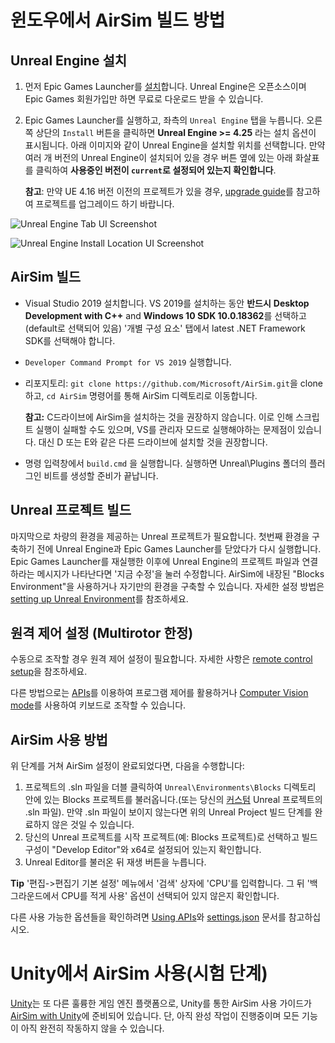# 윈도우에서 AirSim 빌드 방법

## Unreal Engine 설치

1. 먼저 Epic Games Launcher를 [설치](https://www.unrealengine.com/download)합니다. Unreal Engine은 오픈소스이며 Epic Games 회원가입만 하면 무료로 다운로드 받을 수 있습니다.
2. Epic Games Launcher를 실행하고, 좌측의 `Unreal Engine`  탭을 누릅니다.
   오른쪽 상단의 `Install` 버튼을 클릭하면 **Unreal Engine >= 4.25** 라는 설치 옵션이 표시됩니다. 아래 이미지와 같이 Unreal Engine을 설치할 위치를 선택합니다. 만약 여러 개 버전의 Unreal Engine이 설치되어 있을 경우 버튼 옆에 있는 아래 화살표를 클릭하여 **사용중인 버전이 `current`로 설정되어 있는지 확인합니다**.

   **참고**: 만약 UE 4.16 버전 이전의 프로젝트가 있을 경우, [upgrade guide](https://microsoft.github.io/AirSim/unreal_upgrade/)를 참고하여 프로젝트를 업그레이드 하기 바랍니다.

![Unreal Engine Tab UI Screenshot](images/ue_install.png)

![Unreal Engine Install Location UI Screenshot](images/ue_install_location.png)

## AirSim 빌드
* Visual Studio 2019 설치합니다.
VS 2019를 설치하는 동안 **반드시** **Desktop Development with C++** and **Windows 10 SDK 10.0.18362**를 선택하고(default로 선택되어 있음) '개별 구성 요소' 탭에서 latest .NET Framework SDK를 선택해야 합니다.
* `Developer Command Prompt for VS 2019` 실행합니다.
* 리포지토리: `git clone https://github.com/Microsoft/AirSim.git`을 clone 하고, `cd AirSim` 명령어를 통해 AirSim 디렉토리로 이동합니다.

    **참고:** C드라이브에 AirSim을 설치하는 것을 권장하지 않습니다. 이로 인해 스크립트 실행이 실패할 수도 있으며, VS를 관리자 모드로 실행해야하는 문제점이 있습니다. 대신 D 또는 E와 같은 다른 드라이브에 설치할 것을 권장합니다.

* 명령 입력창에서 `build.cmd` 을 실행합니다. 실행하면 Unreal\Plugins 폴더의 플러그인 비트를 생성할 준비가 끝납니다.

## Unreal 프로젝트 빌드

마지막으로 차량의 환경을 제공하는 Unreal 프로젝트가 필요합니다. 첫번째 환경을 구축하기 전에 Unreal Engine과 Epic Games Launcher를 닫았다가 다시 실행합니다. Epic Games Launcher를 재실행한 이후에 Unreal Engine의 프로젝트 파일과 연결하라는 메시지가 나타난다면 '지금 수정'을 눌러 수정합니다. AirSim에 내장된 "Blocks Environment"을 사용하거나 자기만의 환경을 구축할 수 있습니다. 자세한 설정 방법은 [setting up Unreal Environment](https://microsoft.github.io/AirSim/unreal_proj/)를 참조하세요.

## 원격 제어 설정 (Multirotor 한정)

수동으로 조작할 경우 원격 제어 설정이 필요합니다. 자세한 사항은 [remote control setup](https://microsoft.github.io/AirSim/remote_control/)을 참조하세요.

다른 방법으로는 [APIs](https://microsoft.github.io/AirSim/apis/)를 이용하여 프로그램 제어를 활용하거나 [Computer Vision mode](https://microsoft.github.io/AirSim/image_apis/)를 사용하여 키보드로 조작할 수 있습니다.

## AirSim 사용 방법

위 단계를 거쳐 AirSim 설정이 완료되었다면, 다음을 수행합니다:

1. 프로젝트의 .sln 파일을 더블 클릭하여 `Unreal\Environments\Blocks` 디렉토리 안에 있는 Blocks 프로젝트를 불러옵니다.(또는 당신의 [커스텀](https://microsoft.github.io/AirSim/unreal_custenv/) Unreal 프로젝트의 .sln 파일). 만약 .sln 파일이 보이지 않는다면 위의 Unreal Project 빌드 단계를 완료하지 않은 것일 수 있습니다.
2. 당신의 Unreal 프로젝트를 시작 프로젝트(예: Blocks 프로젝트)로 선택하고 빌드 구성이 "Develop Editor"와 x64로 설정되어 있는지 확인합니다.
3. Unreal Editor를 불러온 뒤 재생 버튼을 누릅니다. 

**Tip**
    '편집->편집기 기본 설정' 메뉴에서 '검색' 상자에 'CPU'를 입력합니다. 그 뒤 '백그라운드에서 CPU를 적게 사용' 옵션이 선택되어 있지 않은지 확인합니다.

다른 사용 가능한 옵션들을 확인하려면 [Using APIs](https://microsoft.github.io/AirSim/apis/)와 [settings.json](https://microsoft.github.io/AirSim/settings/) 문서를 참고하십시오.

# Unity에서 AirSim 사용(시험 단계)
[Unity](https://unity3d.com/)는 또 다른 훌륭한 게임 엔진 플랫폼으로, Unity를 통한 AirSim 사용 가이드가 [AirSim with Unity](https://microsoft.github.io/AirSim/Unity/)에 준비되어 있습니다. 단, 아직 완성 작업이 진행중이며 모든 기능이 아직 완전히 작동하지 않을 수 있습니다.

